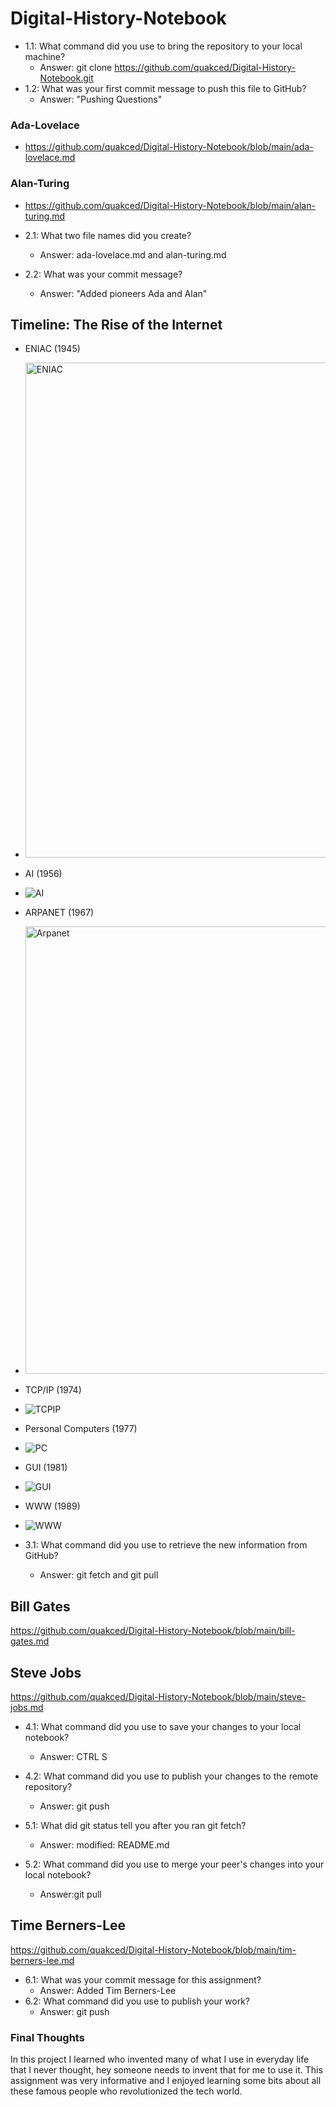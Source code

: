 # Digital-History-Notebook
- 1.1: What command did you use to bring the repository to your local machine?
    - Answer: git clone https://github.com/quakced/Digital-History-Notebook.git
- 1.2: What was your first commit message to push this file to GitHub?
    - Answer: "Pushing Questions"
### Ada-Lovelace
- https://github.com/quakced/Digital-History-Notebook/blob/main/ada-lovelace.md
### Alan-Turing
- https://github.com/quakced/Digital-History-Notebook/blob/main/alan-turing.md

- 2.1: What two file names did you create?
    - Answer: ada-lovelace.md and alan-turing.md
- 2.2: What was your commit message?
    - Answer: "Added pioneers Ada and Alan"
## Timeline: The Rise of the Internet
- ENIAC (1945)
- <img width="1440" height="792" alt="ENIAC" src="https://github.com/user-attachments/assets/7e56de75-6ff7-43a8-b559-9c089993fc31" />
- AI (1956)
- ![AI](https://github.com/user-attachments/assets/154127c8-ea29-4ca4-979e-9d7ca6714f78)
- ARPANET (1967)
- <img width="1000" height="716" alt="Arpanet" src="https://github.com/user-attachments/assets/ffc04bd5-cf62-4cd0-a5ad-3d7bdd02609f" />
- TCP/IP (1974)
- ![TCPIP](https://github.com/user-attachments/assets/c839d4ab-9081-4bd8-a20c-178d90257386)
- Personal Computers (1977)
- ![PC](https://github.com/user-attachments/assets/193fb74f-7c1a-400e-a76c-1b939556af21)
- GUI (1981)
- ![GUI](https://github.com/user-attachments/assets/1dda8d0d-ec1c-4b96-a287-8d8932343909)
- WWW (1989)
- ![WWW](https://github.com/user-attachments/assets/e9302299-5a55-4069-a8cc-37da860b73b3)

- 3.1: What command did you use to retrieve the new information from GitHub?
    - Answer: git fetch and git pull

## Bill Gates
https://github.com/quakced/Digital-History-Notebook/blob/main/bill-gates.md
## Steve Jobs
https://github.com/quakced/Digital-History-Notebook/blob/main/steve-jobs.md

- 4.1: What command did you use to save your changes to your local notebook?
    - Answer: CTRL S
- 4.2: What command did you use to publish your changes to the remote repository?
    - Answer: git push

- 5.1: What did git status tell you after you ran git fetch?
    - Answer: modified:     README.md
- 5.2: What command did you use to merge your peer's changes into your local notebook?
    - Answer:git pull

## Time Berners-Lee
https://github.com/quakced/Digital-History-Notebook/blob/main/tim-berners-lee.md

- 6.1: What was your commit message for this assignment?
    - Answer: Added Tim Berners-Lee
- 6.2: What command did you use to publish your work?
    - Answer: git push

### Final Thoughts
In this project I learned who invented many of what I use in everyday life that I never thought, hey someone needs to invent that for me to use it. This assignment was very informative and I enjoyed learning some bits about all these famous people who revolutionized the tech world.
